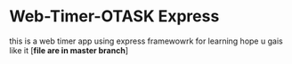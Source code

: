 # Web-Timer-OTASK Express 
this is a web timer app using express framewowrk for learning hope u gais like it
[**file are in master branch**]
